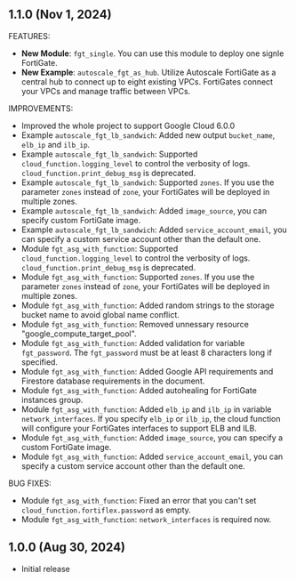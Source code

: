 ## 1.1.0 (Nov 1, 2024)

FEATURES:

* **New Module**: `fgt_single`. You can use this module to deploy one signle FortiGate.
* **New Example**: `autoscale_fgt_as_hub`. Utilize Autoscale FortiGate as a central hub to connect up to eight existing VPCs. FortiGates connect your VPCs and manage traffic between VPCs.

IMPROVEMENTS:

* Improved the whole project to support Google Cloud 6.0.0
* Example `autoscale_fgt_lb_sandwich`: Added new output `bucket_name`, `elb_ip` and `ilb_ip`.
* Example `autoscale_fgt_lb_sandwich`: Supported `cloud_function.logging_level` to control the verbosity of logs. `cloud_function.print_debug_msg` is deprecated.
* Example `autoscale_fgt_lb_sandwich`: Supported `zones`. If you use the parameter `zones` instead of `zone`, your FortiGates will be deployed in multiple zones.
* Example `autoscale_fgt_lb_sandwich`: Added `image_source`, you can specify custom FortiGate image.
* Example `autoscale_fgt_lb_sandwich`: Added `service_account_email`, you can specify a custom service account other than the default one.
* Module `fgt_asg_with_function`: Supported `cloud_function.logging_level` to control the verbosity of logs. `cloud_function.print_debug_msg` is deprecated.
* Module `fgt_asg_with_function`: Supported `zones`. If you use the parameter `zones` instead of `zone`, your FortiGates will be deployed in multiple zones.
* Module `fgt_asg_with_function`: Added random strings to the storage bucket name to avoid global name conflict.
* Module `fgt_asg_with_function`: Removed unnessary resource "google_compute_target_pool".
* Module `fgt_asg_with_function`: Added validation for variable `fgt_password`. The `fgt_password` must be at least 8 characters long if specified.
* Module `fgt_asg_with_function`: Added Google API requirements and Firestore database requirements in the document.
* Module `fgt_asg_with_function`: Added autohealing for FortiGate instances group.
* Module `fgt_asg_with_function`: Added `elb_ip` and `ilb_ip` in variable `network_interfaces`. If you specify `elb_ip` or `ilb_ip`, the cloud function will configure your FortiGates interfaces to support ELB and ILB.
* Module `fgt_asg_with_function`: Added `image_source`, you can specify a custom FortiGate image.
* Module `fgt_asg_with_function`: Added `service_account_email`, you can specify a custom service account other than the default one.

BUG FIXES:

* Module `fgt_asg_with_function`: Fixed an error that you can't set `cloud_function.fortiflex.password` as empty.
* Module `fgt_asg_with_function`: `network_interfaces` is required now.

## 1.0.0 (Aug 30, 2024)

* Initial release
